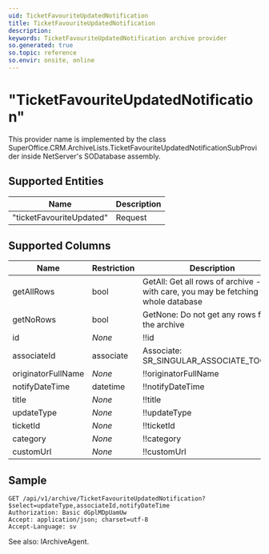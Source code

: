 ```yaml
---
uid: TicketFavouriteUpdatedNotification
title: TicketFavouriteUpdatedNotification
description: 
keywords: TicketFavouriteUpdatedNotification archive provider
so.generated: true
so.topic: reference
so.envir: onsite, online
---
```


# "TicketFavouriteUpdatedNotification"

This provider name is implemented by the class <see cref="T:SuperOffice.CRM.ArchiveLists.TicketFavouriteUpdatedNotificationSubProvider">SuperOffice.CRM.ArchiveLists.TicketFavouriteUpdatedNotificationSubProvider</see> inside NetServer's SODatabase assembly.

## Supported Entities
| Name | Description |
| ---- | ----- |
|"ticketFavouriteUpdated"|Request|

## Supported Columns
| Name | Restriction | Description | OrderBy
| ---- | ----- | ------- | ------ |
|getAllRows|bool|GetAll: Get all rows of archive - use with care, you may be fetching the whole database|  |
|getNoRows|bool|GetNone: Do not get any rows from the archive|  |
|id| *None* |!!id| x |
|associateId|associate|Associate: SR\_SINGULAR\_ASSOCIATE\_TOOLTIP| x |
|originatorFullName| *None* |!!originatorFullName|  |
|notifyDateTime|datetime|!!notifyDateTime| x |
|title| *None* |!!title|  |
|updateType| *None* |!!updateType|  |
|ticketId| *None* |!!ticketId| x |
|category| *None* |!!category| x |
|customUrl| *None* |!!customUrl| x |

## Sample

```http!
GET /api/v1/archive/TicketFavouriteUpdatedNotification?$select=updateType,associateId,notifyDateTime
Authorization: Basic dGplMDpUamUw
Accept: application/json; charset=utf-8
Accept-Language: sv

```



See also: <see cref="T:SuperOffice.CRM.Services.IArchiveAgent">IArchiveAgent</see>.</p>

